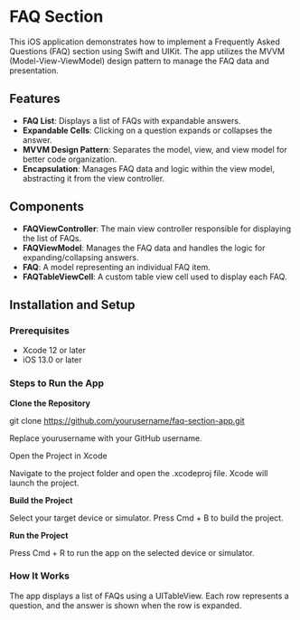 # FAQ Section

This iOS application demonstrates how to implement a Frequently Asked Questions (FAQ) section using Swift and UIKit. The app utilizes the MVVM (Model-View-ViewModel) design pattern to manage the FAQ data and presentation.

## Features

- **FAQ List**: Displays a list of FAQs with expandable answers.
- **Expandable Cells**: Clicking on a question expands or collapses the answer.
- **MVVM Design Pattern**: Separates the model, view, and view model for better code organization.
- **Encapsulation**: Manages FAQ data and logic within the view model, abstracting it from the view controller.

## Components

- **FAQViewController**: The main view controller responsible for displaying the list of FAQs.
- **FAQViewModel**: Manages the FAQ data and handles the logic for expanding/collapsing answers.
- **FAQ**: A model representing an individual FAQ item.
- **FAQTableViewCell**: A custom table view cell used to display each FAQ.

## Installation and Setup

### Prerequisites

- Xcode 12 or later
- iOS 13.0 or later

### Steps to Run the App

**Clone the Repository**

git clone https://github.com/yourusername/faq-section-app.git

Replace yourusername with your GitHub username.

Open the Project in Xcode

Navigate to the project folder and open the .xcodeproj file. Xcode will launch the project.

**Build the Project**

Select your target device or simulator. Press Cmd + B to build the project.

**Run the Project**

Press Cmd + R to run the app on the selected device or simulator.

### How It Works
The app displays a list of FAQs using a UITableView. Each row represents a question, and the answer is shown when the row is expanded.
